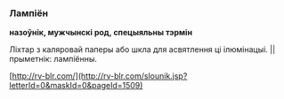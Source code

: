 ### Лампіён
**назоўнік, мужчынскі род, спецыяльны тэрмін**

Ліхтар з каляровай паперы або шкла для асвятлення ці ілюмінацыі. || прыметнік: лампіённы.

<a rel="author">[http://rv-blr.com/](http://rv-blr.com/slounik.jsp?letterId=0&maskId=0&pageId=1509)</a>
